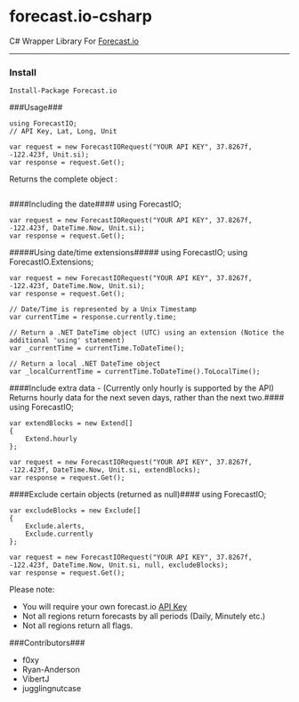 forecast.io-csharp
==================

C# Wrapper Library For [Forecast.io](http://forecast.io/)

------------------

### Install ###

    Install-Package Forecast.io

###Usage###

    using ForecastIO;
    // API Key, Lat, Long, Unit
    
    var request = new ForecastIORequest("YOUR API KEY", 37.8267f, -122.423f, Unit.si);
    var response = request.Get();
    
Returns the complete object : 

<p align="center">
  <img src="http://i.imgur.com/iVxt1VD.png" alt=""></img>
</p>
    
####Including the date####
    using ForecastIO;
    
    var request = new ForecastIORequest("YOUR API KEY", 37.8267f, -122.423f, DateTime.Now, Unit.si);
    var response = request.Get();

#####Using date/time extensions#####
    using ForecastIO;
    using ForecastIO.Extensions;
    
    var request = new ForecastIORequest("YOUR API KEY", 37.8267f, -122.423f, DateTime.Now, Unit.si);
    var response = request.Get();

    // Date/Time is represented by a Unix Timestamp
    var currentTime = response.currently.time;
    
    // Return a .NET DateTime object (UTC) using an extension (Notice the additional 'using' statement)
    var _currentTime = currentTime.ToDateTime();
    
    // Return a local .NET DateTime object
    var _localCurrentTime = currentTime.ToDateTime().ToLocalTime();

####Include extra data - (Currently only hourly is supported by the API) Returns hourly data for the next seven days, rather than the next two.####
    using ForecastIO;
    
    var extendBlocks = new Extend[] 
    {
        Extend.hourly
    };

    var request = new ForecastIORequest("YOUR API KEY", 37.8267f, -122.423f, DateTime.Now, Unit.si, extendBlocks);
    var response = request.Get();
    
####Exclude certain objects (returned as null)####
    using ForecastIO;
    
    var excludeBlocks = new Exclude[] 
    {
        Exclude.alerts,
        Exclude.currently
    };

    var request = new ForecastIORequest("YOUR API KEY", 37.8267f, -122.423f, DateTime.Now, Unit.si, null, excludeBlocks);
    var response = request.Get();
    
Please note:

 - You will require your own forecast.io [API Key](https://developer.forecast.io/)
 - Not all regions return forecasts by all periods (Daily, Minutely etc.)
 - Not all regions return all flags.
 

###Contributors###
 - f0xy
 - Ryan-Anderson
 - VibertJ
 - jugglingnutcase

